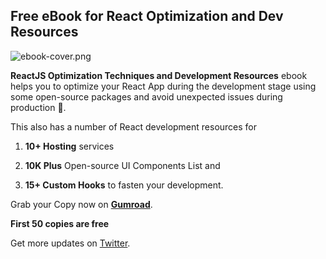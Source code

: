 ## Free eBook for React Optimization and Dev Resources


![ebook-cover.png](https://cdn.hashnode.com/res/hashnode/image/upload/v1636120799056/JgdRdjwP2.png)

**ReactJS Optimization Techniques and Development Resources** ebook helps you to optimize your React App during the development stage using some open-source packages and avoid unexpected issues during production 🚀.

This also has a number of React development resources for

1. **10+ Hosting** services

2. **10K Plus** Open-source UI Components List and

3. **15+ Custom Hooks** to fasten your development.

Grab your Copy now on **[Gumroad](https://nilanth.gumroad.com/l/NYkdN)**.

**First 50 copies are free**

Get more updates on [Twitter](https://twitter.com/Nilanth).